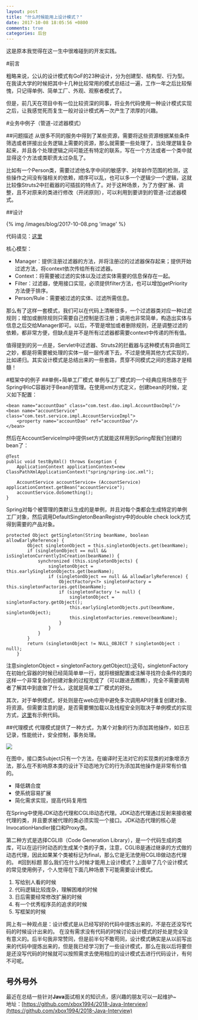 ```yaml
---
layout: post
title: "什么时候能用上设计模式？"
date: 2017-10-08 18:05:56 +0800
comments: true
categories: 后台
---
```

这是原本我觉得在这一生中很难碰到的开发实践。

<!-- more -->

#前言

粗略来说，公认的设计模式有GoF的23种设计，分为创建型、结构型、行为型。在我读大学的时候把其中十几种比较常用的模式总结过一遍，工作一年之后比较惭愧，只记得单例、简单工厂、外观、观察者模式了。

但是，前几天在项目中有一位比较资深的同事，将业务代码使用一种设计模式实现之后，让我感觉死而复生一般对设计模式再一次产生了浓厚的兴趣。

#业务中例子（管道-过滤器模式）

##问题描述
从很多不同的服务中得到了某些资源，需要将这些资源根据某些条件筛选或者拼接出业务逻辑上需要的资源，那么就需要一些处理了，当处理逻辑复杂起来，并且各个处理逻辑之间可能还有特定的联系，写在一个方法或者一个类中就显得这个方法或类职责太过杂乱了。

比如有一个Person类，需要过滤他名字中间的敏感字、对年龄作范围的检测，这些操作之间没有强相关的依赖，顺序可以乱，也可以多一个逻辑少一个逻辑，这就比较像Struts2中拦截器的可插拔的特点了。对于这种场景，为了方便扩展、调整，且不对原来的类进行修改（开闭原则），可以利用到要讲到的管道-过滤器模式。

##设计

{% img /images/blog/2017-10-08.png 'image' %}

代码请见：[这里](https://github.com/xbox1994/DesignPattern/tree/master/src/PipelineFilter)

核心模型：

* Manager：提供注册过滤器的方法，并将注册过的过滤器保存起来；提供开始过滤方法，将context依次传给所有过滤器。
* Context：将需要被过滤的实体以及过滤实体需要的信息保存在一起。
* Filter：过滤器，使用接口实现，必须提供filter方法，也可以增加getPriority方法便于排序。
* Person/Rule：需要被过滤的实体、过滤所需信息。

那么有了这样一套模式，我们可以在代码上清晰很多，一个过滤器类对应一种过滤规则；增加或删除规则只需要自己控制是否注册；调用也非常简单，构造出实体与信息之后交给Manager即可。以后，不管是增加或者删除规则，还是调整过滤的依赖，都非常方便，但缺点是并不是所有过滤器都需要context中传递的所有值。

值得提到的另一点是，Servlet中过滤器、Struts2的拦截器与这种模式有异曲同工之妙，都是将需要被处理的实体一层一层传递下去，不过是使用其他方式实现的，比如递归。其实设计模式是总结出来的一些套路，贯穿不同模式之间的思路才是精髓！

#框架中的例子
##单例+简单工厂模式
单例与工厂模式的一个经典应用场景在于Spring中IoC容器对于Bean的管理。在使用xml方式定义，创建bean的时候，定义如下配置：

```
<bean name="accountDao" class="com.test.dao.impl.AccountDaoImpl"/>
<bean name="accountService" class="com.test.service.impl.AccountServiceImpl">
	<property name="accountDao" ref="accountDao"/>
</bean>
```

然后在AccountServiceImpl中提供set方式就能这样用到Spring帮我们创建的bean了：

```
@Test
public void testByXml() throws Exception {
    ApplicationContext applicationContext=new ClassPathXmlApplicationContext("spring/spring-ioc.xml");

    AccountService accountService= (AccountService) applicationContext.getBean("accountService");
    accountService.doSomething();
}
```

Spring对每个被管理的类默认生成的是单例，并且对每个类都会生成特定的单例工厂对象，然后调用DefaultSingletonBeanRegistry中的double check lock方式得到需要的产品对象。

```
protected Object getSingleton(String beanName, boolean allowEarlyReference) {
		Object singletonObject = this.singletonObjects.get(beanName);
		if (singletonObject == null && isSingletonCurrentlyInCreation(beanName)) {
			synchronized (this.singletonObjects) {
				singletonObject = this.earlySingletonObjects.get(beanName);
				if (singletonObject == null && allowEarlyReference) {
					ObjectFactory<?> singletonFactory = this.singletonFactories.get(beanName);
					if (singletonFactory != null) {
						singletonObject = singletonFactory.getObject();
						this.earlySingletonObjects.put(beanName, singletonObject);
						this.singletonFactories.remove(beanName);
					}
				}
			}
		}
		return (singletonObject != NULL_OBJECT ? singletonObject : null);
	}
```

注意singletonObject = singletonFactory.getObject();这句，singletonFactory在初始化容器的时候已经简简单单一行，就将根据配置或注解寻找符合条件的类的这样一个非常复杂的创建对象的过程完成了（可以跟进去瞧瞧），完全不需要调用者了解其中到底做了什么，这就是简单工厂模式的好处。

其次，对于单例模式，好处则是在web应用中避免多次调用API时重复创建对象、将资源。但需要注意的是，是否需要懒加载以及线程安全则取决于单例模式的实现方式，[这里](https://github.com/xbox1994/DesignPattern/tree/master/src/Singleton)有示例代码。

##代理模式
代理模式提供了一种方式，为某个对象的行为添加其他操作，如日志记录，性能统计，安全控制，事务处理。

![](https://www.ibm.com/developerworks/cn/java/j-lo-spring-principle/image020.png)

在图中，接口类Subject只有一个方法，在编译时无法对它的实现类的对象增添方法，那么在不影响原本类的设计下动态地为它的行为添加其他操作是非常有价值的。

* 降低耦合度
* 使系统容易扩展
* 简化需求实现，提高代码复用性

在Spring中使用JDK动态代理和CGLIB动态代理。JDK动态代理通过反射来接收被代理的类，并且要求被代理的类必须实现一个接口。JDK动态代理的核心是InvocationHandler接口和Proxy类。

第二种方式是选择CGLIB（Code Generation Library），是一个代码生成的类库，可以在运行时动态的生成某个类的子类，注意，CGLIB是通过继承的方式做的动态代理，因此如果某个类被标记为final，那么它是无法使用CGLIB做动态代理的。
#回到标题
那么我们在什么时候才能用上设计模式？上面举了几个设计模式的常见使用例子，个人觉得在下面几种场景下可能需要设计模式。

1. 写给别人看的时候
2. 代码逻辑比较庞杂，理解困难的时候
3. 日后需要经常修改扩展的时候
4. 有一个优秀程序员的追求的时候
5. 写框架的时候

网上有一种观点是：设计模式是从已经写好的代码中提炼出来的，不是在还没写代码的时候设计出来的。
在没有需求没有代码的时候讨论设计模式的好处是完全没有意义的。后半句我非常赞同，但是前半句不敢苟同，设计模式确实是从以前写出来的代码中提炼出来的，但是我已经学习到了一些设计模式，那么在我以后将要但是还没写代码的时候就可以按照需求去使用相应的设计模式去进行代码设计，有何不可呢。

## 号外号外
最近在总结一些针对**Java**面试相关的知识点，感兴趣的朋友可以一起维护~  
地址：[https://github.com/xbox1994/2018-Java-Interview](https://github.com/xbox1994/2018-Java-Interview)

